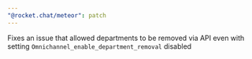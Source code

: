 ```yaml
---
"@rocket.chat/meteor": patch
---
```


Fixes an issue that allowed departments to be removed via API even with setting `Omnichannel_enable_department_removal` disabled
